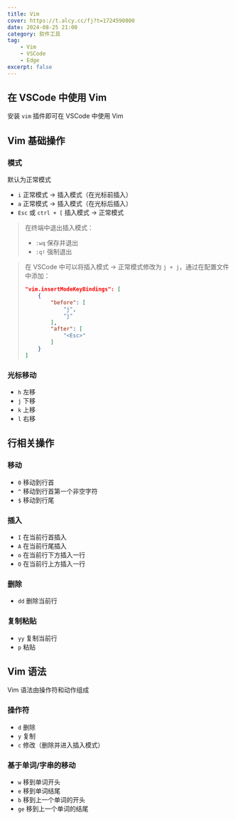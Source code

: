 ```yaml
---
title: Vim
cover: https://t.alcy.cc/fj?t=1724590800
date: 2024-08-25 21:00
category: 软件工具
tag: 
    - Vim
    - VSCode
    - Edge
excerpt: false
---
```


## 在 VSCode 中使用 Vim

安装 `vim` 插件即可在 VSCode 中使用 Vim

## Vim 基础操作

### 模式

默认为正常模式

- `i` 正常模式 -> 插入模式（在光标前插入）
- `a` 正常模式 -> 插入模式（在光标后插入）
- `Esc` 或 `ctrl + [` 插入模式 -> 正常模式

> 在终端中退出插入模式：
> - `:wq` 保存并退出
> - `:q!` 强制退出

> 在 VSCode 中可以将插入模式 -> 正常模式修改为 `j + j`，通过在配置文件中添加：
> ```json
> "vim.insertModeKeyBindings": [
>     {
>         "before": [
>             "j",
>             "j"
>         ],
>         "after": [
>             "<Esc>"
>         ]
>     }
> ]
> ```

### 光标移动

- `h` 左移
- `j` 下移
- `k` 上移
- `l` 右移

## 行相关操作

### 移动

- `0` 移动到行首
- `^` 移动到行首第一个非空字符
- `$` 移动到行尾

### 插入

- `I` 在当前行首插入
- `A` 在当前行尾插入
- `o` 在当前行下方插入一行
- `O` 在当前行上方插入一行

### 删除

- `dd` 删除当前行

### 复制粘贴

- `yy` 复制当前行
- `p` 粘贴

## Vim 语法

Vim 语法由操作符和动作组成

### 操作符

- `d` 删除
- `y` 复制
- `c` 修改（删除并进入插入模式）

### 基于单词/字串的移动

- `w` 移到单词开头
- `e` 移到单词结尾
- `b` 移到上一个单词的开头
- `ge` 移到上一个单词的结尾
